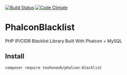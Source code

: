 [![Build Status](https://travis-ci.org/touhonoob/PhalconBlacklist.svg)](https://travis-ci.org/touhonoob/PhalconBlacklist/)
[![Code Climate](https://codeclimate.com/github/touhonoob/PhalconBlacklist/badges/gpa.svg)](https://codeclimate.com/github/touhonoob/PhalconBlacklist)
# PhalconBlacklist
PHP IP/CIDR Blacklist Library Built With Phalcon + MySQL

## Install
```
composer require touhonoob/phalcon-blacklist
```
